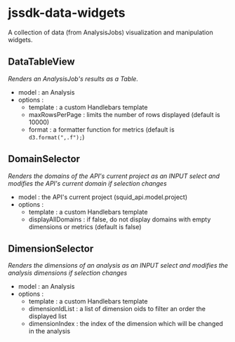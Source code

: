 jssdk-data-widgets
==================

A collection of data (from AnalysisJobs) visualization and manipulation widgets.

## DataTableView
*Renders an AnalysisJob's results as a Table.*
* model : an Analysis
* options :
  * template : a custom Handlebars template
  * maxRowsPerPage : limits the number of rows displayed (default is 10000)
  * format : a formatter function for metrics (default is `d3.format(",.f");`)

## DomainSelector
*Renders the domains of the API's current project as an INPUT select and modifies the API's current domain if selection changes*
* model : the API's current project (squid_api.model.project)
* options :
  * template : a custom Handlebars template
  * displayAllDomains : if false, do not display domains with empty dimensions or metrics (default is false)

## DimensionSelector
*Renders the dimensions of an analysis as an INPUT select and modifies the analysis dimensions if selection changes*
* model : an Analysis
* options :
  * template : a custom Handlebars template
  * dimensionIdList : a list of dimension oids to filter an order the displayed list
  * dimensionIndex : the index of the dimension which will be changed in the analysis



